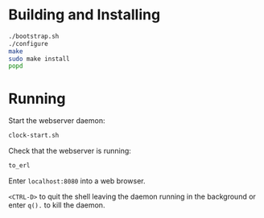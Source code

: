 # Building and Installing
```sh
./bootstrap.sh
./configure
make
sudo make install
popd
```

# Running
Start the webserver daemon:
```sh
clock-start.sh
```

Check that the webserver is running:
```sh
to_erl
```

Enter `localhost:8080` into a web browser.

`<CTRL-D>` to quit the shell leaving the daemon running in the
background or enter `q().` to kill the daemon.
